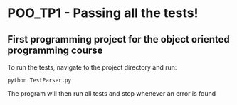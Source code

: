# POO_TP1 - Passing all the tests!

## First programming project for the object oriented programming course

To run the tests, navigate to the project directory and run:
```
python TestParser.py
```
The program will then run all tests and stop whenever an error is found
